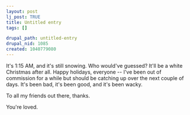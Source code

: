 ```yaml
--- 
layout: post
lj_post: TRUE
title: Untitled entry
tags: []

drupal_path: untitled-entry
drupal_nid: 1085
created: 1040779080
---
```

It's 1:15 AM, and it's still snowing. Who would've guessed? It'll be a white Christmas after all. Happy holidays, everyone -- I've been out of commission for a while but should be catching up over the next couple of days. It's been bad, it's been good, and it's been wacky.

To all my friends out there, thanks.

You're loved.
